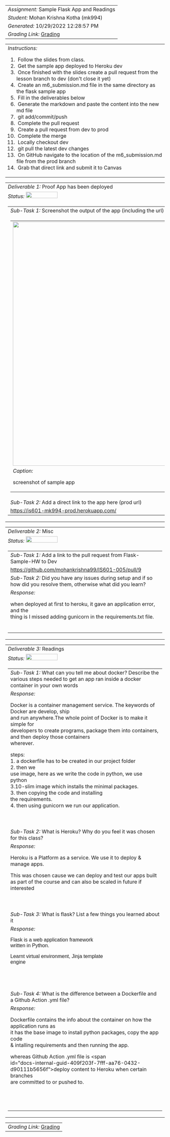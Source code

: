 <table><tr><td> <em>Assignment: </em> Sample Flask App and Readings</td></tr>
<tr><td> <em>Student: </em> Mohan Krishna Kotha (mk994)</td></tr>
<tr><td> <em>Generated: </em> 10/29/2022 12:28:57 PM</td></tr>
<tr><td> <em>Grading Link: </em> <a rel="noreferrer noopener" href="https://learn.ethereallab.app/homework/IS601-005-F22/sample-flask-app-and-readings/grade/mk994" target="_blank">Grading</a></td></tr></table>
<table><tr><td> <em>Instructions: </em> <ol><li>&nbsp;Follow the slides from class.&nbsp;</li><li>&nbsp;Get the sample app deployed to Heroku dev</li><li>&nbsp;Once finished with the slides create a pull request from the lesson branch to dev (don't close it yet)&nbsp;</li><li>&nbsp;Create an m6_submission.md file in the same directory as the flask sample app&nbsp;</li><li>&nbsp;Fill in the deliverables below&nbsp;</li><li>&nbsp;Generate the markdown and paste the content into the new md file&nbsp;</li><li>&nbsp;git add/commit/push&nbsp;</li><li>&nbsp;Complete the pull request&nbsp;</li><li>&nbsp;Create a pull request from dev to prod&nbsp;</li><li>&nbsp;Complete the merge&nbsp;</li><li>&nbsp;Locally checkout dev&nbsp;</li><li>&nbsp;git pull the latest dev changes&nbsp;</li><li>&nbsp;On GitHub navigate to the location of the m6_submission.md file from the prod branch&nbsp;</li><li>&nbsp;Grab that direct link and submit it to Canvas</li></ol></td></tr></table>
<table><tr><td> <em>Deliverable 1: </em> Proof App has been deployed </td></tr><tr><td><em>Status: </em> <img width="100" height="20" src="http://via.placeholder.com/400x120/009955/fff?text=Complete"></td></tr>
<tr><td><table><tr><td> <em>Sub-Task 1: </em> Screenshot the output of the app (including the url) showing it's running from Heroku dev</td></tr>
<tr><td><table><tr><td><img width="768px" src="https://user-images.githubusercontent.com/67315458/198840754-5a02b2d9-3e7e-4821-89a2-222202c0775e.png"/></td></tr>
<tr><td> <em>Caption:</em> <p>screenshot of sample app<br></p>
</td></tr>
</table></td></tr>
<tr><td> <em>Sub-Task 2: </em> Add a direct link to the app here (prod url)</td></tr>
<tr><td> <a rel="noreferrer noopener" target="_blank" href="https://is601-mk994-prod.herokuapp.com/">https://is601-mk994-prod.herokuapp.com/</a> </td></tr>
</table></td></tr>
<table><tr><td> <em>Deliverable 2: </em> Misc </td></tr><tr><td><em>Status: </em> <img width="100" height="20" src="http://via.placeholder.com/400x120/009955/fff?text=Complete"></td></tr>
<tr><td><table><tr><td> <em>Sub-Task 1: </em> Add a link to the pull request from Flask-Sample-HW to Dev</td></tr>
<tr><td> <a rel="noreferrer noopener" target="_blank" href="https://github.com/mohankrishna99/IS601-005/pull/9">https://github.com/mohankrishna99/IS601-005/pull/9</a> </td></tr>
<tr><td> <em>Sub-Task 2: </em> Did you have any issues during setup and if so how did you resolve them, otherwise what did you learn?</td></tr>
<tr><td> <em>Response:</em> <p>when deployed at first to heroku, it gave an application error, and the<br>thing is I missed adding gunicorn in the requirements.txt file.<br></p><br></td></tr>
</table></td></tr>
<table><tr><td> <em>Deliverable 3: </em> Readings </td></tr><tr><td><em>Status: </em> <img width="100" height="20" src="http://via.placeholder.com/400x120/009955/fff?text=Complete"></td></tr>
<tr><td><table><tr><td> <em>Sub-Task 1: </em> What can you tell me about docker? Describe the various steps needed to get an app ran inside a docker container in your own words</td></tr>
<tr><td> <em>Response:</em> <p>Docker is a container management service. The keywords of Docker are develop, ship<br>and run anywhere.The whole point of Docker is to make it simple for<br>developers to create programs, package them into containers, and then deploy those containers<br>wherever.<div>steps:&nbsp;</div><div>1. a dockerfile has to be created in our project folder</div><div>2. then we<br>use image, here as we write the code in python, we use python<br>3.10-slim image which installs the minimal packages.</div><div>3. then copying the code and installing<br>the requirements.</div><div>4. then using gunicorn we run our application.&nbsp;</div><br></p><br></td></tr>
<tr><td> <em>Sub-Task 2: </em> What is Heroku? Why do you feel it was chosen for this class?</td></tr>
<tr><td> <em>Response:</em> <p>Heroku is a Platform as a service. We use it to deploy &amp;<br>manage apps.<div>This was chosen cause we can deploy and test our apps built<br>as part of the course and can also be scaled in future if<br>interested</div><br></p><br></td></tr>
<tr><td> <em>Sub-Task 3: </em> What is flask? List a few things you learned about it</td></tr>
<tr><td> <em>Response:</em> <p><span style="font-family: Nunito, sans-serif; font-size: 16px; text-align: justify;">Flask is a web application framework<br>written in Python.</span><div><div style="text-align: justify;"><font face="Nunito, sans-serif"><span style="font-size: 16px;">Learnt virtual environment, Jinja template<br>engine</span></font></div><div><span style="font-family: Nunito, sans-serif; font-size: 16px; text-align: justify;"><br></span></div></div><br></p><br></td></tr>
<tr><td> <em>Sub-Task 4: </em> What is the difference between a Dockerfile and a Github Action .yml file?</td></tr>
<tr><td> <em>Response:</em> <p>Dockerfile contains the info about the container on how the application runs as<br>it has the base image to install python packages, copy the app code<br>&amp; intalling requirements and then running the app.<div>whereas Github Action .yml file is&nbsp;&lt;span<br>id=&quot;docs-internal-guid-409f203f-7fff-aa76-0432-d90111b5656f&quot;&gt;<span style="font-variant-numeric: normal; font-variant-east-asian: normal; vertical-align: baseline;">deploy content to Heroku when certain branches<br>are committed to or pushed to.</span></span><br><div><br></div></div><br></p><br></td></tr>
</table></td></tr>
<table><tr><td><em>Grading Link: </em><a rel="noreferrer noopener" href="https://learn.ethereallab.app/homework/IS601-005-F22/sample-flask-app-and-readings/grade/mk994" target="_blank">Grading</a></td></tr></table>